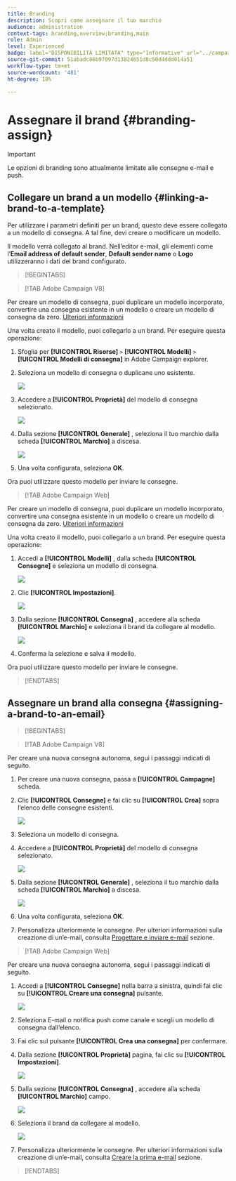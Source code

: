 ```yaml
---
title: Branding
description: Scopri come assegnare il tuo marchio
audience: administration
context-tags: branding,overview;branding,main
role: Admin
level: Experienced
badge: label="DISPONIBILITÀ LIMITATA" type="Informative" url="../campaign-standard-migration-home.md" tooltip="Limitato agli utenti Campaign Standard migrati"
source-git-commit: 51abadc86b97097d13824651d8c50d4ddd014a51
workflow-type: tm+mt
source-wordcount: '481'
ht-degree: 18%

---
```


# Assegnare il brand {#branding-assign}

>[!IMPORTANT]
>
>Le opzioni di branding sono attualmente limitate alle consegne e-mail e push.

## Collegare un brand a un modello {#linking-a-brand-to-a-template}

Per utilizzare i parametri definiti per un brand, questo deve essere collegato a un modello di consegna. A tal fine, devi creare o modificare un modello.

Il modello verrà collegato al brand. Nell’editor e-mail, gli elementi come l’**Email address of default sender**, **Default sender name** o **Logo** utilizzeranno i dati del brand configurato.

>[!BEGINTABS]

>[!TAB Adobe Campaign V8]

Per creare un modello di consegna, puoi duplicare un modello incorporato, convertire una consegna esistente in un modello o creare un modello di consegna da zero. [Ulteriori informazioni](https://experienceleague.adobe.com/en/docs/campaign/campaign-v8/send/create-templates)

Una volta creato il modello, puoi collegarlo a un brand. Per eseguire questa operazione:

1. Sfoglia per **[!UICONTROL Risorse]** `>` **[!UICONTROL Modelli]** `>` **[!UICONTROL Modelli di consegna]** in Adobe Campaign explorer.

1. Seleziona un modello di consegna o duplicane uno esistente.

   ![](assets/branding_assign_V8_1.png)

1. Accedere a **[!UICONTROL Proprietà]** del modello di consegna selezionato.

   ![](assets/branding_assign_V8_2.png)

1. Dalla sezione **[!UICONTROL Generale]** , seleziona il tuo marchio dalla scheda **[!UICONTROL Marchio]** a discesa.

   ![](assets/branding_assign_V8_3.png)

1. Una volta configurata, seleziona **OK**.

Ora puoi utilizzare questo modello per inviare le consegne.

>[!TAB Adobe Campaign Web]

Per creare un modello di consegna, puoi duplicare un modello incorporato, convertire una consegna esistente in un modello o creare un modello di consegna da zero. [Ulteriori informazioni](https://experienceleague.adobe.com/en/docs/campaign-web/v8/msg/delivery-template)

Una volta creato il modello, puoi collegarlo a un brand. Per eseguire questa operazione:

1. Accedi a **[!UICONTROL Modelli]** , dalla scheda **[!UICONTROL Consegne]** e seleziona un modello di consegna.

   ![](assets/branding_assign_web_1.png)

1. Clic **[!UICONTROL Impostazioni]**.

   ![](assets/branding_assign_web_2.png)

1. Dalla sezione **[!UICONTROL Consegna]** , accedere alla scheda **[!UICONTROL Marchio]** e seleziona il brand da collegare al modello.

   ![](assets/branding_assign_web_3.png)

1. Conferma la selezione e salva il modello.

Ora puoi utilizzare questo modello per inviare le consegne.

>[!ENDTABS]

## Assegnare un brand alla consegna {#assigning-a-brand-to-an-email}

>[!BEGINTABS]

>[!TAB Adobe Campaign V8]

Per creare una nuova consegna autonoma, segui i passaggi indicati di seguito.

1. Per creare una nuova consegna, passa a **[!UICONTROL Campagne]** scheda.

1. Clic **[!UICONTROL Consegne]** e fai clic su **[!UICONTROL Crea]** sopra l’elenco delle consegne esistenti.

   ![](assets/branding_assign_V8_4.png)

1. Seleziona un modello di consegna.

1. Accedere a **[!UICONTROL Proprietà]** del modello di consegna selezionato.

   ![](assets/branding_assign_V8_5.png)

1. Dalla sezione **[!UICONTROL Generale]** , seleziona il tuo marchio dalla scheda **[!UICONTROL Marchio]** a discesa.

   ![](assets/branding_assign_V8_6.png)

1. Una volta configurata, seleziona **OK**.

1. Personalizza ulteriormente le consegne. Per ulteriori informazioni sulla creazione di un’e-mail, consulta [Progettare e inviare e-mail](https://experienceleague.adobe.com/en/docs/campaign-web/v8/msg/email/create-email) sezione.

>[!TAB Adobe Campaign Web]

Per creare una nuova consegna autonoma, segui i passaggi indicati di seguito.

1. Accedi a **[!UICONTROL Consegne]** nella barra a sinistra, quindi fai clic su **[!UICONTROL Creare una consegna]** pulsante.

   ![](assets/branding_assign_web_4.png)

1. Seleziona E-mail o notifica push come canale e scegli un modello di consegna dall’elenco.

1. Fai clic sul pulsante **[!UICONTROL Crea una consegna]** per confermare.

1. Dalla sezione **[!UICONTROL Proprietà]** pagina, fai clic su **[!UICONTROL Impostazioni]**.

   ![](assets/branding_assign_web_5.png)

1. Dalla sezione **[!UICONTROL Consegna]** , accedere alla scheda **[!UICONTROL Marchio]** campo.

   ![](assets/branding_assign_web_6.png)

1. Seleziona il brand da collegare al modello.

   ![](assets/branding_assign_web_7.png)

1. Personalizza ulteriormente le consegne. Per ulteriori informazioni sulla creazione di un’e-mail, consulta [Creare la prima e-mail](https://experienceleague.adobe.com/en/docs/campaign-web/v8/msg/email/create-email) sezione.

>[!ENDTABS]
